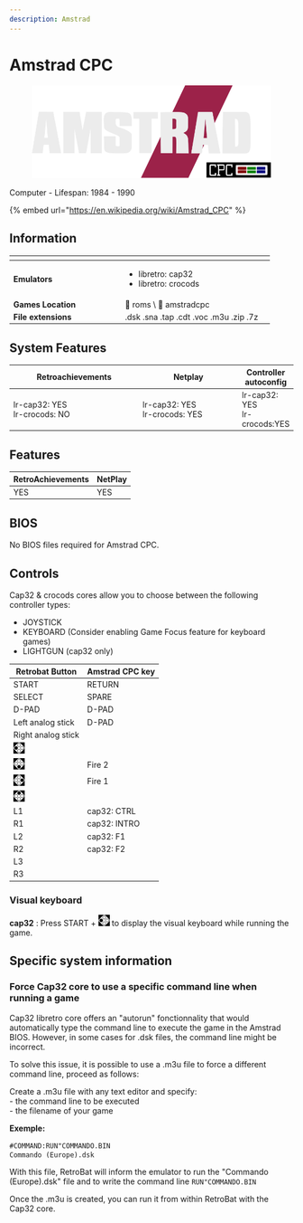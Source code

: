 ```yaml
---
description: Amstrad
---
```


# Amstrad CPC

<div align="left">

<figure><picture><source srcset="https://raw.githubusercontent.com/fabricecaruso/es-theme-carbon/91d85c7849cc550b0cac4e75cb8e0923d3b61b5e/art/logos/amstradcpc-w.svg" media="(prefers-color-scheme: dark)"><img src="https://raw.githubusercontent.com/fabricecaruso/es-theme-carbon/52ff37c9e265587d006945a2ba695b5a962b3a3d/art/logos/amstradcpc.svg" alt=""></picture><figcaption></figcaption></figure>

</div>

Computer - Lifespan: 1984 - 1990

{% embed url="https://en.wikipedia.org/wiki/Amstrad_CPC" %}

## Information

<table data-header-hidden><thead><tr><th width="184"></th><th></th><th data-hidden></th></tr></thead><tbody><tr><td><strong>Emulators</strong></td><td><ul><li>libretro: cap32</li><li>libretro: crocods</li></ul></td><td></td></tr><tr><td><strong>Games Location</strong></td><td><span data-gb-custom-inline data-tag="emoji" data-code="1f4c1">📁</span> roms \ <span data-gb-custom-inline data-tag="emoji" data-code="1f4c2">📂</span> amstradcpc</td><td></td></tr><tr><td><strong>File extensions</strong></td><td>.dsk .sna .tap .cdt .voc .m3u .zip .7z</td><td></td></tr></tbody></table>

## System Features

<table><thead><tr><th width="245">Retroachievements</th><th width="200">Netplay</th><th>Controller autoconfig</th></tr></thead><tbody><tr><td>lr-cap32: YES<br>lr-crocods: NO</td><td>lr-cap32: YES<br>lr-crocods: YES</td><td>lr-cap32: YES<br>lr-crocods:YES</td></tr></tbody></table>

## Features

| RetroAchievements | NetPlay |
| ----------------- | ------- |
| YES               | YES     |

## BIOS

No BIOS files required for Amstrad CPC.

## Controls

Cap32 & crocods cores allow you to choose between the following controller types:

* JOYSTICK
* KEYBOARD (Consider enabling Game Focus feature for keyboard games)
* LIGHTGUN (cap32 only)

| Retrobat Button                                | Amstrad CPC key |
| ---------------------------------------------- | --------------- |
| START                                          | RETURN          |
| SELECT                                         | SPARE           |
| D-PAD                                          | D-PAD           |
| Left analog stick                              | D-PAD           |
| Right analog stick                             |                 |
| ![](<../../../.gitbook/assets/image (48).png>) |                 |
| ![](<../../../.gitbook/assets/image (30).png>) | Fire 2          |
| ![](<../../../.gitbook/assets/image (16).png>) | Fire 1          |
| ![](<../../../.gitbook/assets/image (50).png>) |                 |
| L1                                             | cap32: CTRL     |
| R1                                             | cap32: INTRO    |
| L2                                             | cap32: F1       |
| R2                                             | cap32: F2       |
| L3                                             |                 |
| R3                                             |                 |

### Visual keyboard

**cap32** : Press START + ![](<../../../.gitbook/assets/image (48).png>) to display the visual keyboard while running the game.

## Specific system information

### Force Cap32 core to use a specific command line when running a game

Cap32 libretro core offers an "autorun" fonctionnality that would automatically type the command line to execute the game in the Amstrad BIOS. However, in some cases for .dsk files, the command line might be incorrect.

To solve this issue, it is possible to use a .m3u file to force a different command line, proceed as follows:

Create a .m3u file with any text editor and specify:\
\- the command line to be executed\
\- the filename of your game

**Exemple:**

```
#COMMAND:RUN"COMMANDO.BIN
Commando (Europe).dsk
```

With this file, RetroBat will inform the emulator to run the "Commando (Europe).dsk" file and to write the command line `RUN"COMMANDO.BIN`

Once the .m3u is created, you can run it from within RetroBat with the Cap32 core.
